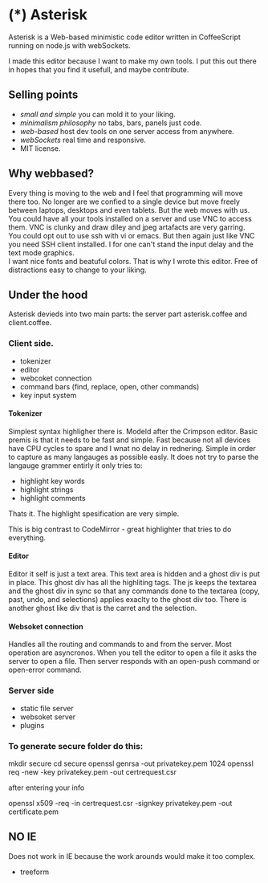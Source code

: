 # (*) Asterisk 

Asterisk is a Web-based minimistic code editor written in CoffeeScript running on node.js with webSockets.

I made this editor because I want to make my own tools.
I put this out there in hopes that you find it usefull, and maybe contribute.

## Selling points

* *small and simple* you can mold it to your liking.
* *minimalism philosophy* no tabs, bars, panels just code.
* *web-based* host dev tools on one server access from anywhere.
* *webSockets* real time and responsive.
* MIT license.

## Why webbased?

Every thing is moving to the web and I feel that programming will move there too. 
No longer are we confied to a single device but move freely between laptops, desktops and even tablets.
But the web moves with us.
You could have all your tools installed on a server and use VNC to access them. 
VNC is clunky and draw diley and jpeg artafacts are very garring.  
You could opt out to use ssh with vi or emacs. 
But then again just like VNC you need SSH client installed. 
I for one can't stand the input delay and the text mode graphics.  
I want nice fonts and beatuful colors. 
That is why I wrote this editor. 
Free of distractions easy to change to your liking.


## Under the hood

Asterisk devieds into two main parts: the server part asterisk.coffee and client.coffee.

### Client side.

* tokenizer
* editor 
* webcoket connection
* command bars (find, replace, open, other commands)
* key input system 

#### Tokenizer

Simplest syntax highligher there is. Modeld after the Crimpson editor. 
Basic premis is that it needs to be fast and simple. 
Fast because not all devices have CPU cycles to spare and I wnat no delay in rednering.
Simple in order to capture as many langauges as possible easly.
It does not try to parse the langauge grammer entirly it only tries to:

* highlight key words
* highlight strings
* highlight comments

Thats it. The highlight spesification are very simple. 

This is big contrast to CodeMirror - great highlighter that tries to do everything.

#### Editor

Editor it self is just a text area. This text area is hidden and a ghost div is put in place.
This ghost div has all the highliting tags. 
The js keeps the textarea and the ghost div in sync so that any commands done to the textarea (copy, past, undo, and selections) applies exaclty to the ghost div too.
There is another ghost like div that is the carret and the selection.

#### Websoket connection

Handles all the routing and commands to and from the server. Most operation are asyncronos. 
When you tell the editor to open a file it asks the server to open a file. 
Then server responds with an open-push command or open-error command.


### Server side

* static file server
* websoket server
* plugins


### To generate secure folder do this:

mkdir secure
cd secure
openssl genrsa -out privatekey.pem 1024 
openssl req -new -key privatekey.pem -out certrequest.csr 

after entering your info

openssl x509 -req -in certrequest.csr -signkey privatekey.pem -out certificate.pem



## NO IE

Does not work in IE because the work arounds would make it too complex.

- treeform
